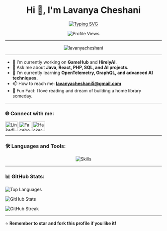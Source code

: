 <h1 align="center">Hi 👋, I'm Lavanya Cheshani</h1>
<p align="center">
  <a href="https://github.com/DenverCoder1/readme-typing-svg">
    <img src="https://readme-typing-svg.herokuapp.com?font=Times+New+Roman&color=cyan&size=25&center=true&vCenter=true&width=600&height=100&lines=Software+Engineering+Undergraduate+Student;Passionate+about+AI+%26+Web+Development;Always+Learning+%26+Exploring+New+Technologies" alt="Typing SVG">
  </a>
</p>

<p align="center">
  <img src="https://komarev.com/ghpvc/?username=lavanyacheshani&label=Profile%20views&color=0e75b6&style=flat" alt="Profile Views">
</p>

---

<p align="center"> <a href="https://github.com/ryo-ma/github-profile-trophy"><img src="https://github-profile-trophy.vercel.app/?username=lavanyacheshani" alt="lavanyacheshani" /></a> </p>


---

- 🔭 I’m currently working on **GameHub** and **HirelyAI**.
- 💬 Ask me about **Java, React, PHP, SQL, and AI projects.**
- 🌱 I’m currently learning **OpenTelemetry, GraphQL, and advanced AI techniques.**
- 📫 How to reach me: **lavanyacheshani5@gmail.com**
- 🌟 Fun Fact: I love reading and dream of building a home library someday.

---

<h3 align="left">🌐 Connect with me:</h3>
<p align="left">
  <a href="https://linkedin.com/in/lavanya-cheshani" target="_blank">
    <img align="center" src="https://raw.githubusercontent.com/rahuldkjain/github-profile-readme-generator/master/src/images/icons/Social/linked-in-alt.svg" alt="LinkedIn" height="30" width="40" />
  </a>
  <a href="https://www.facebook.com/profile.php?id=100094059652800" target="_blank">
    <img align="center" src="https://raw.githubusercontent.com/rahuldkjain/github-profile-readme-generator/master/src/images/icons/Social/facebook.svg" alt="Facebook" height="30" width="40" />
  </a>
  <a href="https://www.hackerrank.com/lavanyacheshani5" target="_blank">
    <img align="center" src="https://raw.githubusercontent.com/rahuldkjain/github-profile-readme-generator/master/src/images/icons/Social/hackerrank.svg" alt="HackerRank" height="30" width="40" />
  </a>
</p>

---

### 🛠️ Languages and Tools:

<p align="center">
  <img src="https://skillicons.dev/icons?i=java,python,react,mongodb,mysql,html,css,js,ts,nodejs,aws,php,linux,django,figma,firebase,git,github,vscode,redux,tailwind,postman,bootstrap,heroku,netlify,graphql,express" alt="Skills" />
</p>



---

<h3 align="left">📊 GitHub Stats:</h3>
<p align="left">
  <img src="https://github-readme-stats.vercel.app/api/top-langs?username=lavanyacheshani&show_icons=true&locale=en&layout=compact" alt="Top Languages" />
</p>

<p align="left">
  <img src="https://github-readme-stats.vercel.app/api?username=lavanyacheshani&show_icons=true&locale=en" alt="GitHub Stats" />
</p>

<p align="left">
  <img src="https://github-readme-streak-stats.herokuapp.com/?user=lavanyacheshani" alt="GitHub Streak" />
</p>

---

⭐️ **Remember to star and fork this profile if you like it!**
